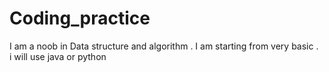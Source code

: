 # Coding_practice
I am a noob in Data structure and algorithm . I am starting from very basic . <br>
i will use java or python
